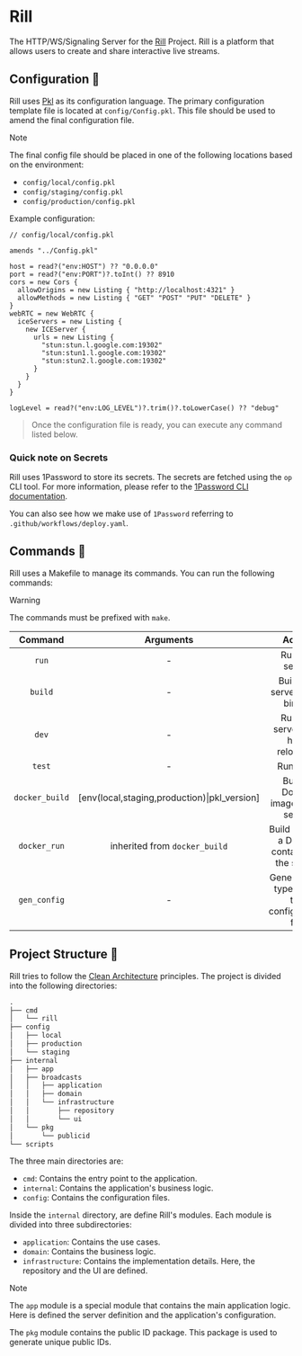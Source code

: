 # Rill

The HTTP/WS/Signaling Server for the [Rill](https://rill.one) Project. Rill is a platform that allows users to create and share interactive live streams.

## Configuration :wrench:

Rill uses [Pkl](https://pkl-lang.org) as its configuration language. The primary configuration template file is located at `config/Config.pkl`. This file should be used to amend the final configuration file.

> [!Note]
> The final config file should be placed in one of the following locations based on the environment:
>
> - `config/local/config.pkl`
> - `config/staging/config.pkl`
> - `config/production/config.pkl`

Example configuration:

```pkl
// config/local/config.pkl

amends "../Config.pkl"

host = read?("env:HOST") ?? "0.0.0.0"
port = read?("env:PORT")?.toInt() ?? 8910
cors = new Cors {
  allowOrigins = new Listing { "http://localhost:4321" }
  allowMethods = new Listing { "GET" "POST" "PUT" "DELETE" }
}
webRTC = new WebRTC {
  iceServers = new Listing {
    new ICEServer {
      urls = new Listing {
        "stun:stun.l.google.com:19302"
        "stun:stun1.l.google.com:19302"
        "stun:stun2.l.google.com:19302"
      }
    }
  }
}

logLevel = read?("env:LOG_LEVEL")?.trim()?.toLowerCase() ?? "debug"
```

> Once the configuration file is ready, you can execute any command listed below.

### Quick note on Secrets

Rill uses 1Password to store its secrets. The secrets are fetched using the `op` CLI tool. For more information, please refer to the [1Password CLI documentation](https://developer.1password.com/docs/cli).

You can also see how we make use of `1Password` referring to `.github/workflows/deploy.yaml`.

## Commands :hammer:

Rill uses a Makefile to manage its commands. You can run the following commands:

> [!Warning]
> The commands must be prefixed with `make`.

| Command | Arguments | Action |
|:--------------:|:---------------------------------------------:|:-----------------------------------------------:|
| `run`          | -                                             | Run the server                                  |
| `build`        | -                                             | Build the server into a binary                  |
| `dev`          | -                                             | Run the server with hot-reloading               |
| `test`         | -                                             | Run tests                                       |
| `docker_build` | [env(local,staging,production)\|pkl_version\] | Build a Docker image of the server              |
| `docker_run`   | inherited from `docker_build`                 | Build and run a Docker container of the server  |
| `gen_config`   | -                                             | Generate the types from the configuration file  |

## Project Structure :open_file_folder:

Rill tries to follow the [Clean Architecture](https://blog.cleancoder.com/uncle-bob/2012/08/13/the-clean-architecture.html) principles. The project is divided into the following directories:

```txt
.
├── cmd
│   └── rill
├── config
│   ├── local
│   ├── production
│   └── staging
├── internal
│   ├── app
│   ├── broadcasts
│   │   ├── application
│   │   ├── domain
│   │   └── infrastructure
│   │       ├── repository
│   │       └── ui
│   └── pkg
│       └── publicid
└── scripts
```

The three main directories are:

- `cmd`: Contains the entry point to the application.
- `internal`: Contains the application's business logic.
- `config`: Contains the configuration files.

Inside the `internal` directory, are define Rill's modules. Each module is divided into three subdirectories:

- `application`: Contains the use cases.
- `domain`: Contains the business logic.
- `infrastructure`: Contains the implementation details. Here, the repository and the UI are defined.

> [!Note]
> The `app` module is a special module that contains the main application logic.
> Here is defined the server definition and the application's configuration.
>
> The `pkg` module contains the public ID package. This package is used to generate unique public IDs.
